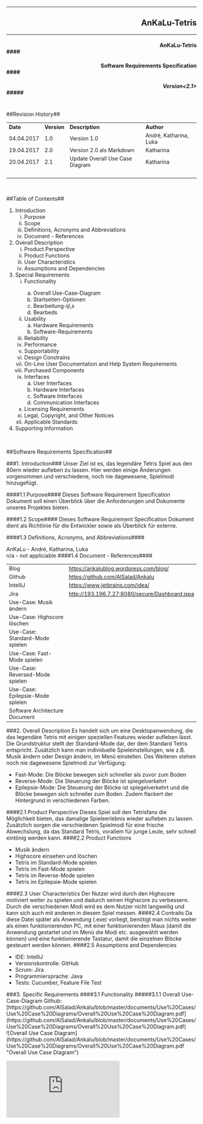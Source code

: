 
----------
## <div style="text-align: right">  AnKaLu-Tetris </div> ##
----------

#### <div style="text-align: right"> AnKaLu-Tetris</div>####
#### <div style="text-align: right"> Software Requirements Specification</div>####
##### <div style="text-align: right"> Version<2.1></div>#####



</br>
##Revision History##

<table> 
<tr><td><b>Date</b></td><td><b>Version</b></td><td><b>Description</b></td><td><b>Author</b></td></tr>
<tr><td>04.04.2017</td><td>1.0</td><td>Version 1.0</td><td>André, Katharina, Luka</td></tr>
<tr><td>19.04.2017</td><td>2.0</td><td>Version 2.0 als Markdown</td><td>Katharina</td></tr>
<tr><td>20.04.2017</td><td>2.1</td><td>Update Overall Use Case Diagram</td><td>Katharina</td></tr>
<tr><td><font color = white>j</font></td><td></td><td></td><td></td></tr>
</table>
</br>

##Table of Contents##

<ol>
<li>Introduction
<ol type = i>
<li>Purpose</li>
<li>Scope</li>
<li>Definitions, Acronyms and Abbreviations</li>
<li>Document - References</li>
</ol>
<li> Overall Description
<ol type = i>
<li>Product Perspective</li>
<li>Product Functions</li>
<li>User Characteristics</li>
<li>Assumptions and Dependencies</li>
</ol>
<li>Special Requirements
<ol type = i>
<li>Functionality</li>
<ol type = a>
<li>Overall Use-Case-Diagram</li>
<li>Startseiten-Optionen</li>
<li>Bearbeitung-ijl,s</li>
<li>Bearbeds</li>
</ol>
<li>Usability
<ol type = a>
<li>Hardware Requirements</li>
<li>Software-Requirements</li>
</ol>
<li>Reliability
<ol type = a>
</ol>
<li>Performance
<ol type = a>
</ol>
<li>Supportability</li>
<li>Design Constrains</li>
<li>On-Line User Documentation and Help System Requirements</li>
<li>Purchased Components</li>
<li>Interfaces
<ol type = a>
<li>User Interfaces</li>
<li>Hardware Interfaces</li>
<li>Software Interfaces</li>
<li>Communication Interfaces</li>
</ol>
<li>Licensing Requirements</li>
<li>Legal, Copyright, and Other Notices</li>
<li>Applicable Standards</li>
</ol>
<li>Supporting Information
</ol>
</br>

##Software Requirements Specification##

###1. Introduction###
Unser Ziel ist es, das legendäre Tetris Spiel aus den 80ern wieder aufleben zu lassen. Hier werden einige Änderungen vorgenommen und verschiedene, noch nie dagewesene, Spielmodi hinzugefügt.

####1.1 Purpose####
Dieses Software Requirement Specification Dokument soll einen Überblick über die Anforderungen und Dokumente unseres Projektes bieten.

####1.2 Scope####
Dieses Software Requirement Specification Dokument dient als Richtlinie für die Entwickler sowie als Überblick für externe.

####1.3 Definitions, Acronyms, and Abbreviations####

AnKaLu - André, Katharina, Luka</br>
n/a - not appliciable
####1.4 Document - References####
<table>
<tr><td>Blog</td><td><a href url="https://ankalublog.wordpress.com/blog/">https://ankalublog.wordpress.com/blog/</a></td></tr>
<tr><td>Github</td><td><a href url="https://github.com/AlSalad/Ankalu">https://github.com/AlSalad/Ankalu</a></td></tr>
<tr><td>IntelliJ</td><td><a href url="https://www.jetbrains.com/idea/">https://www.jetbrains.com/idea/</a></td></tr>
<tr><td>Jira</td><td><a href url="http://193.196.7.27:8080/secure/Dashboard.jspa">http://193.196.7.27:8080/secure/Dashboard.jspa</a></td></tr>
<tr><td>Use-Case: Musik ändern</td><td><a href url=""></a></td></tr>
<tr><td>Use-Case: Highscore löschen</td><td><a href url=""></a></td></tr><tr><td>Use-Case: Standard-Mode spielen</td><td><a href url=""></a></td></tr><tr><td>Use-Case: Fast-Mode spielen</td><td><a href url=""></a></td></tr><tr><td>Use-Case: Reversed-Mode spielen</td><td><a href url=""></a></td></tr><tr><td>Use-Case: Epilepsie-Mode spielen</td><td><a href url=""></a></td></tr>
<tr><td>Software Architecture Document</td><td><a href = ""></a></td></tr>
</table>
###2. Overall Description
Es handelt sich um eine Desktopanwendung, die das legendäre Tetris mit einigen speziellen Features wieder aufleben lässt. Die Grundstruktur stellt der Standard-Mode dar, der dem Standard Tetris entspricht. Zusätzlich kann man individuelle Spieleinstellungen, wie z.B. Musik ändern oder Design ändern, im Menü einstellen. Des Weiteren stehen noch nie dagewesene Spielmodi zur Verfügung:</br>
<ul>
<li>Fast-Mode: Die Blöcke bewegen sich schneller als zuvor zum Boden
<li>Reverse-Mode: Die Steuerung der Blöcke ist spiegelverkehrt
<li>Epilepsie-Mode: Die Steuerung der Blöcke ist spiegelverkehrt und die Blöcke bewegen sich schneller zum Boden. Zudem flackert der Hintergrund in verschiedenen Farben.
</ul>

####2.1 Product Perspective
Dieses Spiel soll den Tetrisfans die Möglichkeit bieten, das damalige Spieleerlebnis wieder aufleben zu lassen. Zusätzlich sorgen die verschiedenen Spielmodi für eine frische Abwechslung, da das Standard Tetris, vorallem für junge Leute, sehr schnell eintönig werden kann.
####2.2 Product Functions
<ul>
<li>Musik ändern
<li>Highscore einsehen und löschen
<li>Tetris im Standard-Mode spielen
<li>Tetris im Fast-Mode spielen
<li>Tetris im Reverse-Mode spielen
<li>Tetris im Epilepsie-Mode spielen
</ul>
####2.3 User Characteristics
Der Nutzer wird durch den Highscore motiviert weiter zu spielen und dadurch seinen Highscore zu verbessern. Durch die verschiedenen Modi wird es dem Nutzer nicht langweilig und kann sich auch mit anderen in diesem Spiel messen.
####2.4 Contraits
Da diese Datei später als Anwendung (.exe) vorliegt, benötigt man nichts weiter als einen funktionierenden PC, mit einer funktionierenden Maus (damit die Anwendung gestartet und im Menü die Modi etc. ausgewählt werden können) und eine funktionierende Tastatur, damit die einzelnen Blöcke gesteuert werden können.
####2.5 Assumptions and Dependencies
<ul>
<li>IDE: IntelliJ</li>
<li>Versionskontrolle: GitHub</li>
<li>Scrum: Jira</li>
<li>Programmiersprache: Java</li>
<li>Tests: Cucumber, Feature File Test</li>
</ul>
###3. Specific Requirements
####3.1 Functionality
#####3.1.1 Overall Use-Case-Diagram
Github: [https://github.com/AlSalad/Ankalu/blob/master/documents/Use%20Cases/Use%20Case%20Diagrams/Overall%20Use%20Case%20Diagram.pdf](https://github.com/AlSalad/Ankalu/blob/master/documents/Use%20Cases/Use%20Case%20Diagrams/Overall%20Use%20Case%20Diagram.pdf)</br>
![Overall Use Case Diagram](https://github.com/AlSalad/Ankalu/blob/master/documents/Use%20Cases/Use%20Case%20Diagrams/Overall%20Use%20Case%20Diagram.pdf "Overall Use Case Diagram")

![alt text][logo]

[logo]: https://github.com/AlSalad/Ankalu/blob/master/documents/Use%20Cases/Use%20Case%20Diagrams/Overall%20Use%20Case%20Diagram.pdf "Logo Title Text 2"

